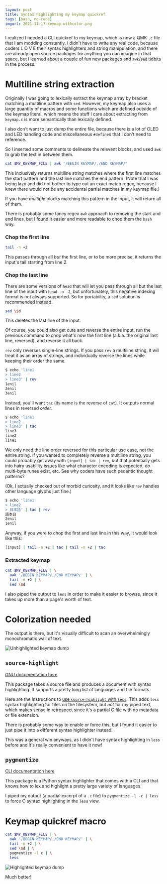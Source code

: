 ```yaml
---
layout: post
title: Syntax highlighting my keymap quickref
tags: [bash, no-code]
imgurl: 2021-11-17-keymap-withcolor.png
---
```


I realized I needed a CLI quickref to my keymap, which is now a QMK `.c` file that I am modding constantly. I didn't have to write any real code, because coders L O V E their syntax highlighters and string manipulation, and there are already open source packages for anything you can imagine in that space, but I learned about a couple of fun new packages and `awk`/`sed` tidbits in the process.

# Multiline string extraction

Originally I was going to lexically extract the keymap array by bracket matching a multiline pattern with `sed`. However, my keymap also uses a large quantity of macros and some functions which are defined outside of the keymap literal, which means the stuff I care about extracting from `keymap.c` is more semantically than lexically defined. 

I also don't want to just dump the entire file, because there is a lot of OLED and LED handling code and miscellaneous `#define`s that I don't need to reference.

So I inserted some comments to delineate the relevant blocks, and used `awk` to grab the text in between them.

```bash
cat $MY_KEYMAP_FILE | awk '/BEGIN KEYMAP/,/END KEYMAP/'
```

This inclusively returns multiline string matches where the first line matches the start pattern and the last line matches the end pattern. (Note that I was being lazy and did not bother to type out an exact match regex, because I knew there would not be any accidental partial matches in my keymap file.)

If you have *multiple* blocks matching this pattern in the input, it will return all of them.

There is probably some fancy regex `awk` approach to removing the start and end lines, but I found it easier and more readable to chop them the `bash` way.

### Chop the first line

```bash
tail -n +2
```

This passes through all *but* the first line, or to be more precise, it returns the input's tail starting from line 2.

### Chop the last line

There are some versions of `head` that will let you pass through all but the last line of the input with `head -n -2`, but unfortunately, this negative indexing format is not always supported. So for portability, a `sed` solution is recommended instead.

```bash
sed \$d
```

This deletes the last line of the input.

Of course, you could also get cute and reverse the entire input, run the previous command to chop what's now the first line (a.k.a. the original last line, reversed), and reverse it all back.

`rev` only reverses single-line strings. If you pass `rev` a multiline string, it will treat it as an array of strings, and individually reverse the lines while keeping their order the same.

```bash
$ echo 'line1
> line2
> line3' | rev
1enil
2enil
3enil
```

Instead, you'll want `tac` (its name is the reverse of `cat`). It outputs normal lines in reversed *order*.

```bash
$ echo 'line1
> line2
> line3' | tac
line3
line2
line1
```

We only need the line order reversed for this particular use case, not the entire string. If you wanted to completely reverse a multiline string, you could probably get away with `[input] | tac | rev`, but that potentially gets into hairy usability issues like what character encoding is expected, do multi-byte runes exist, etc. See why coders have such pedantic thought patterns?

(Ok, I actually checked out of morbid curiosity, and it looks like `rev` handles other language glyphs just fine.)
```bash
$ echo 'line1
> line2
> 日本語' | tac | rev
語本日
2enil
1enil
```

Anyway, if you were to chop the first and last line in this way, it would look like this:

```bash
[input] | tail -n +2 | tac | tail -n +2 | tac
```

### Extracted keymap

```bash
cat $MY_KEYMAP_FILE | \
  awk '/BEGIN KEYMAP/,/END KEYMAP/' | \
  tail -n +2 | \
  sed \$d
```

I also piped the output to `less` in order to make it easier to browse, since it takes up more than a page's worth of text.

# Colorization needed

The output is there, but it's visually difficult to scan an overwhelmingly monochromatic wall of text.

![Unhighlighted keymap dump]({{site.baseurl}}/assets/images/2021-11-17-keymap-nocolor.png)

## `source-highlight`

[GNU documentation here](https://www.gnu.org/software/src-highlite/source-highlight.html)

This package takes a source file and produces a document with syntax highlighting. It supports a pretty long list of languages and file formats.

Here are the instructions to [use `source-highlight` with `less`](https://www.gnu.org/software/src-highlite/source-highlight.html#Using-source_002dhighlight-with-less). This adds `less` syntax highlighting for files on the filesystem, but *not* for my piped text, which makes sense in retrospect since it's a partial C file with no metadata or file extension.

There is probably some way to enable or force this, but I found it easier to just pipe it into a different syntax highlighter instead. 

This was a general win anyways, as I didn't have syntax highlighting in `less` before and it's really convenient to have it now!

## `pygmentize`

[CLI documentation here](https://pygments.org/docs/cmdline/)

This package is a Python syntax highlighter that comes with a CLI and that knows how to lex and highlight a pretty large variety of languages. 

I piped my output (a partial excerpt of a `.c` file) to `pygmentize -l -c | less` to force C syntax highlighting in the `less` view.

# Keymap quickref macro
```bash
cat $MY_KEYMAP_FILE | \
  awk '/BEGIN KEYMAP/,/END KEYMAP/' | \
  tail -n +2 | \
  sed \$d | \
  pygmentize -l c | \
  less
```

![Highlighted keymap dump]({{site.baseurl}}/assets/images/2021-11-17-keymap-withcolor.png)

Much better!
